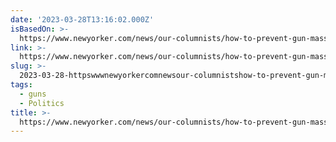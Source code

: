 ```yaml
---
date: '2023-03-28T13:16:02.000Z'
isBasedOn: >-
  https://www.newyorker.com/news/our-columnists/how-to-prevent-gun-massacres-look-around-the-world?mbid=social_twitter&utm_social-type=owned&utm_brand=tny
link: >-
  https://www.newyorker.com/news/our-columnists/how-to-prevent-gun-massacres-look-around-the-world?mbid=social_twitter&utm_social-type=owned&utm_brand=tny
slug: >-
  2023-03-28-httpswwwnewyorkercomnewsour-columnistshow-to-prevent-gun-massacres-look-around-the-worldmbidsocialtwitterandutmsocial-typeownedandutmbrandtny
tags:
  - guns
  - Politics
title: >-
  https://www.newyorker.com/news/our-columnists/how-to-prevent-gun-massacres-look-around-the-world?mbid=social_twitter&utm_social-type=owned&utm_brand=tny
---
```



